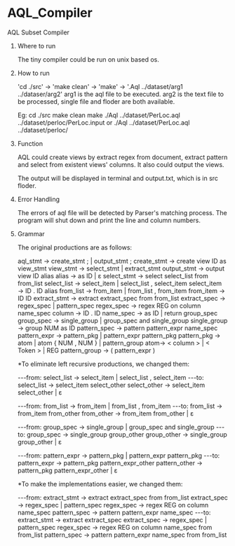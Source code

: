 # AQL_Compiler
AQL Subset Compiler

1. Where to run
	
	The tiny compiler could be run on unix based os.

2. How to run

	'cd ./src' -> 'make clean' -> 'make' -> '.Aql ../dataset/arg1 ../dataser/arg2' 
	arg1 is the aql file to be executed.
	arg2 is the text file to be processed, single file and floder are both available.

	Eg:
	cd ./src
	make clean
	make
	./Aql ../dataset/PerLoc.aql ../dataset/perloc/PerLoc.input
	or	./Aql ../dataset/PerLoc.aql ../dataset/perloc/

3. Function

	AQL could create views by extract regex from document, extract pattern and select from existent views' columns. It also could output the views.

	The output will be displayed in terminal and output.txt, which is in src floder.
	
4. Error Handling
	
	The errors of aql file will be detected by Parser's matching process.
	The program will shut down and print the line and column numbers.

5. Grammar

	The original productions are as follows:

	aql_stmt → create_stmt ; | output_stmt ; 
	create_stmt → create view ID as view_stmt
	view_stmt → select_stmt | extract_stmt
	output_stmt → output view ID alias alias → as ID | ε
	select_stmt → select select_list from from_list 
	select_list → select_item | select_list , select_item 
	select_item → ID . ID alias
	from_list → from_item | from_list , from_item 
	from_item → ID ID
	extract_stmt → extract extract_spec from from_list 
	extract_spec → regex_spec | pattern_spec
	regex_spec → regex REG on column name_spec
	column → ID . ID
	name_spec → as ID | return group_spec
	group_spec → single_group | group_spec and single_group 
	single_group → group NUM as ID
	pattern_spec → pattern pattern_expr name_spec 
	pattern_expr → pattern_pkg | pattern_expr pattern_pkg 
	pattern_pkg → atom | atom { NUM , NUM } | pattern_group 
	atom→ < column > | < Token > | REG
	pattern_group → ( pattern_expr )

	*To eliminate left recursive productions, we changed them:

	---from:
	select_list → select_item | select_list , select_item
	---to:
	select_list → select_item select_other
	select_other → select_item select_other | ε

	---from:
	from_list → from_item | from_list , from_item
	---to:
	from_list → from_item from_other
	from_other → from_item from_other | ε

	---from:
	group_spec → single_group | group_spec and single_group
	---to:
	group_spec → single_group group_other
	group_other → single_group group_other | ε

	---from:
	pattern_expr → pattern_pkg | pattern_expr pattern_pkg 
	---to:
	pattern_expr → pattern_pkg pattern_expr_other
	pattern_other → pattern_pkg pattern_expr_other | ε

	*To make the implementations easier, we changed them:

	---from:
	extract_stmt → extract extract_spec from from_list
	extract_spec → regex_spec | pattern_spec
	regex_spec → regex REG on column name_spec
	pattern_spec → pattern pattern_expr name_spec
	---to:
	extract_stmt → extract extract_spec
	extract_spec → regex_spec | pattern_spec
	regex_spec → regex REG on column name_spec from from_list
	pattern_spec → pattern pattern_expr name_spec from from_list
